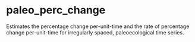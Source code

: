 # paleo_perc_change
Estimates the percentage change per-unit-time and the rate of percentage change per-unit-time for irregularly spaced, paleoecological time series.
